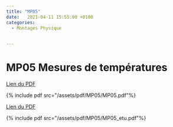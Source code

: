 ```yaml
---
title: "MP05"
date:   2021-04-11 15:55:00 +0100
categories:
  - Montages Physique

  
---
```


# MP05 Mesures de températures

[Lien du PDF](/assets/pdf/MP05/MP05.pdf)

{% include pdf src="/assets/pdf/MP05/MP05.pdf"%}

[Lien du PDF](/assets/pdf/MP05/MP054_etu.pdf)

{% include pdf src="/assets/pdf/MP05/MP05_etu.pdf"%}



